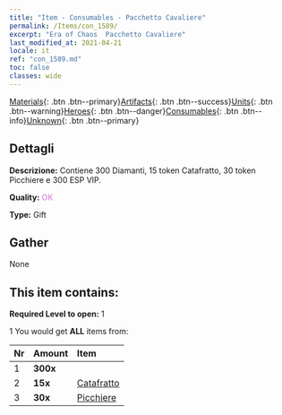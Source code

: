 ```yaml
---
title: "Item - Consumables - Pacchetto Cavaliere"
permalink: /Items/con_1589/
excerpt: "Era of Chaos  Pacchetto Cavaliere"
last_modified_at: 2021-04-21
locale: it
ref: "con_1589.md"
toc: false
classes: wide
---
```

 [Materials](/it/Items/){: .btn .btn--primary}[Artifacts](/it/Items/Artifacts/){: .btn .btn--success}[Units](/it/Items/Units/){: .btn .btn--warning}[Heroes](/it/Items/Heroes/){: .btn .btn--danger}[Consumables](/it/Items/Consumables/){: .btn .btn--info}[Unknown](/it/Items/Unknown/){: .btn .btn--primary}

## Dettagli
 **Descrizione:** Contiene 300 Diamanti, 15 token Catafratto, 30 token Picchiere e 300 ESP VIP.

 **Quality:** <span style="color: #DA70D6">OK</span>

 **Type:** Gift

## Gather

  None

## This item contains:

 **Required Level to open:** 1

 1 You would get **ALL** items  from:

  | Nr | Amount |     Item    |
  |:---|:-------|:------------|
  | 1 |  **300x** | <i class="fas fa-gem"/> |  | 
  | 2 |  **15x** | [Catafratto](/it/Items/unt_195/) |  | 
  | 3 |  **30x** | [Picchiere](/it/Items/unt_190/) |  | 
